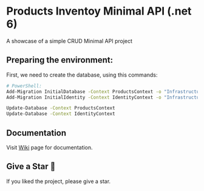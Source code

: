 # Products Inventoy Minimal API (.net 6)
A showcase of a simple CRUD Minimal API project

## Preparing the environment:
First, we need to create the database, using this commands:

```bash
# PowerShell:
Add-Migration InitialDatabase -Context ProductsContext -o "Infrastructure/Data/Migrations"
Add-Migration InitialIdentity -Context IdentityContext -o "Infrastructure/Identity/Migrations"

Update-Database -Context ProductsContext
Update-Database -Context IdentityContext
```

## Documentation
Visit [Wiki](https://github.com/enzotlucas/products-inventory-minimal-api/wiki) page for documentation.

## Give a Star 🌟
If you liked the project, please give a star.
